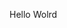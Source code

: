 Hello Wolrd




























































































































































































































































































































































































































































































































































































































































































































































































































































































































































































































































































































































































































































































































































































































































































































































































































































































































































































































































































































































































































































































































































































































































































































































































































































































































































































































































































































































































































































































































































































































































































































































































































































































































































































































































